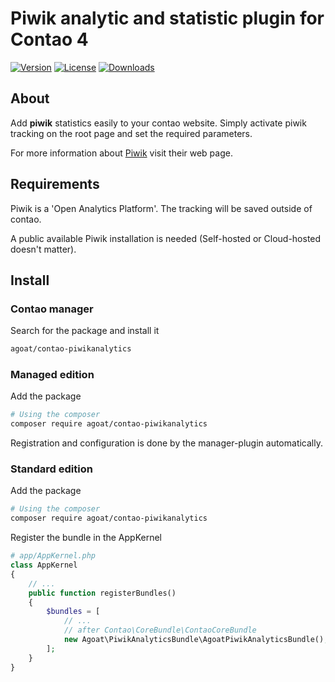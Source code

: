 # Piwik analytic and statistic plugin for Contao 4

[![Version](https://img.shields.io/packagist/v/agoat/contao-piwikanalytics.svg?style=flat-square)](http://packagist.org/packages/agoat/contao-piwikanalytics)
[![License](https://img.shields.io/packagist/l/agoat/contao-piwikanalytics.svg?style=flat-square)](http://packagist.org/packages/agoat/contao-piwikanalytics)
[![Downloads](https://img.shields.io/packagist/dt/agoat/contao-piwikanalytics.svg?style=flat-square)](http://packagist.org/packages/agoat/contao-piwikanalytics)

## About
Add **piwik** statistics easily to your contao website. Simply activate piwik tracking on the root page and set the required parameters.

For more information about [Piwik] visit their web page.

[Piwik]: https://piwik.org/

## Requirements
Piwik is a 'Open Analytics Platform'. The tracking will be saved outside of contao.

A public available Piwik installation is needed (Self-hosted or Cloud-hosted doesn't matter).

## Install
### Contao manager
Search for the package and install it
```bash
agoat/contao-piwikanalytics
```

### Managed edition
Add the package
```bash
# Using the composer
composer require agoat/contao-piwikanalytics
```
Registration and configuration is done by the manager-plugin automatically.

### Standard edition
Add the package
```bash
# Using the composer
composer require agoat/contao-piwikanalytics
```
Register the bundle in the AppKernel
```php
# app/AppKernel.php
class AppKernel
{
    // ...
    public function registerBundles()
    {
        $bundles = [
            // ...
            // after Contao\CoreBundle\ContaoCoreBundle
            new Agoat\PiwikAnalyticsBundle\AgoatPiwikAnalyticsBundle(),
        ];
    }
}
```
